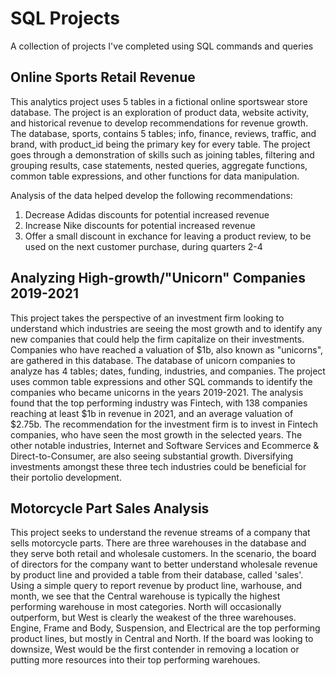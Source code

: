 # SQL Projects
A collection of projects I've completed using SQL commands and queries

## Online Sports Retail Revenue
This analytics project uses 5 tables in a fictional online sportswear store database. The project is an exploration of product data, website activity, and historical revenue to develop recommendations for revenue growth. The database, sports, contains 5 tables; info, finance, reviews, traffic, and brand, with product_id being the primary key for every table. The project goes through a demonstration of skills such as joining tables, filtering and grouping results, case statements, nested queries, aggregate functions, common table expressions, and other functions for data manipulation. 

Analysis of the data helped develop the following recommendations:
1. Decrease Adidas discounts for potential increased revenue
2. Increase Nike discounts for potential increased revenue
3. Offer a small discount in exchance for leaving a product review, to be used on the next customer purchase, during quarters 2-4

## Analyzing High-growth/"Unicorn" Companies 2019-2021
This project takes the perspective of an investment firm looking to understand which industries are seeing the most growth and to identify any new companies that could help the firm capitalize on their investments. Companies who have reached a valuation of $1b, also known as "unicorns", are gathered in this database. The database of unicorn companies to analyze has 4 tables; dates, funding, industries, and companies. The project uses common table expressions and other SQL commands to identify the companies who became unicorns in the years 2019-2021. The analysis found that the top performing industry was Fintech, with 138 companies reaching at least $1b in revenue in 2021, and an average valuation of $2.75b. The recommendation for the investment firm is to invest in Fintech companies, who have seen the most growth in the selected years. The other notable industries, Internet and Software Services and Ecommerce & Direct-to-Consumer, are also seeing substantial growth. Diversifying investments amongst these three tech industries could be beneficial for their portolio development. 

## Motorcycle Part Sales Analysis
This project seeks to understand the revenue streams of a company that sells motorcycle parts. There are three warehouses in the database and they serve both retail and wholesale customers. In the scenario, the board of directors for the company want to better understand wholesale revenue by product line and provided a table from their database, called 'sales'.
Using a simple query to report revenue by product line, warhouse, and month, we see that the Central warehouse is typically the highest performing warehouse in most categories. North will occasionally outperform, but West is clearly the weakest of the three warehouses. Engine, Frame and Body, Suspension, and Electrical are the top performing product lines, but mostly in Central and North. If the board was looking to downsize, West would be the first contender in removing a location or putting more resources into their top performing warehoues.
